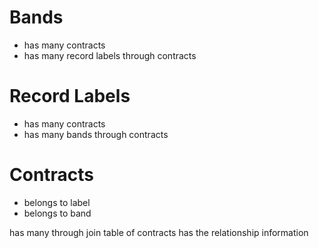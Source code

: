 # Bands
- has many contracts
- has many record labels through contracts

# Record Labels
- has many contracts
- has many bands through contracts

# Contracts
- belongs to label
- belongs to band


has many through
join table of contracts has the relationship information
